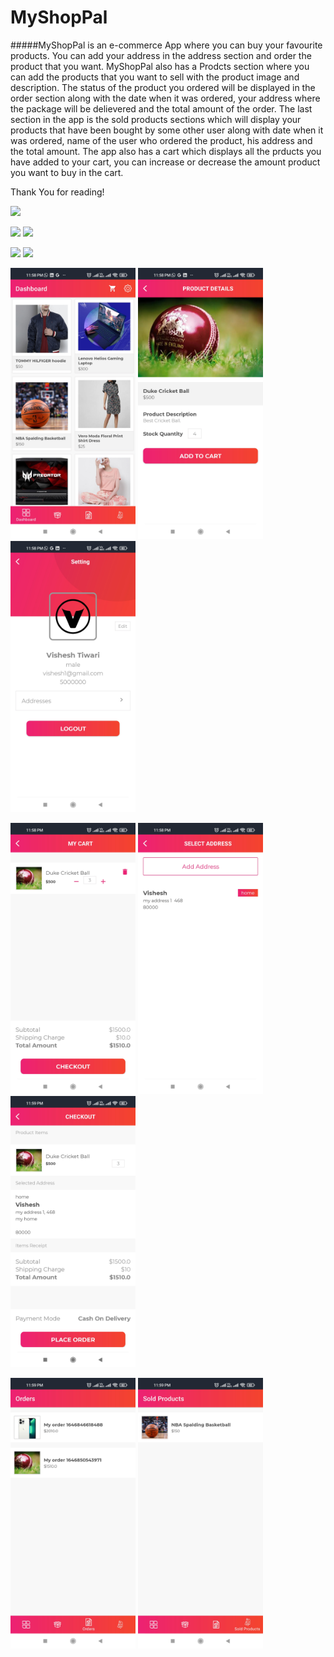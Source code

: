 # MyShopPal

#####MyShopPal is an e-commerce App where you can buy your favourite products. You can add your address in the address section and order the product that you want. MyShopPal also has
a Prodcts section where you can add the products that you want to sell with the product image and description. The status of the product you ordered will be displayed in the order
section along with the date when it was ordered, your address where the package will be delievered and the total amount of the order. The last section in the app is  the sold products 
sections which will display your products that have been bought by some other user along with date when it was ordered, name of the user who ordered the product, his address and the total amount.
The app also has a cart which displays all the prducts you have added to your cart, you can increase or decrease the amount product you want to buy in the cart. 

Thank You for reading!




<img src="images/1646849488535.gif" width="300">                   



<img src="images/1646848260953.gif" width="300">                                                   <img src="images/1646848260939.gif" width="300">



<img src="images/1646848260925.gif" width="300">                                                  <img src="images/1646848260909.gif" width="300">


<img src="images001/1646850614719.jpg" width="200">                <img src="images001/1646850614708.jpg" width="200">               <img src="images001/1646850614700.jpg" width="200">


<img src="images001/1646850614690.jpg" width="200">                <img src="images001/1646850614682.jpg" width="200">              <img src="images001/1646850614674.jpg" width="200">


<img src="images001/1646850614665.jpg" width="200">                              <img src="images001/1646850614655.jpg" width="200">
